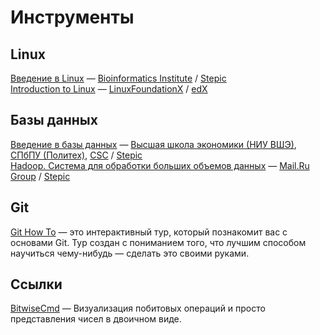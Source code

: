# Инструменты

## Linux

[Введение в Linux](https://stepic.org/course/Введение-в-Linux-73/syllabus) — [Bioinformatics Institute](https://stepic.org/users/651763/teach) / [Stepic](https://stepic.org/)  
[Introduction to Linux](https://www.edx.org/course/introduction-linux-linuxfoundationx-lfs101x-2) — [LinuxFoundationX](https://www.edx.org/school/linuxfoundationx) / [edX](https://www.edx.org/)  

## Базы данных

[Введение в базы данных](https://stepic.org/course/551/) — [Высшая школа экономики (НИУ ВШЭ)](https://stepic.org/users/16311516), 
[СПбПУ (Политех)](https://stepic.org/users/16187440), [CSC](https://stepic.org/users/736914/teach) / [Stepic](https://stepic.org/)  
[Hadoop. Система для обработки больших объемов данных](https://stepic.org/course/Hadoop-Система-для-обработки-больших-объемов-данных-150/) — [Mail.Ru Group](https://stepic.org/users/1382921/teach) / [Stepic](https://stepic.org/)  


## Git

[Git How To](https://githowto.com/ru) — это интерактивный тур, который познакомит вас с основами Git. Тур создан с пониманием того, что лучшим способом научиться чему-нибудь — сделать это своими руками.


## Ссылки

[BitwiseCmd](http://bitwisecmd.com/) — Визуализация побитовых операций и просто представления чисел в двоичном виде.
